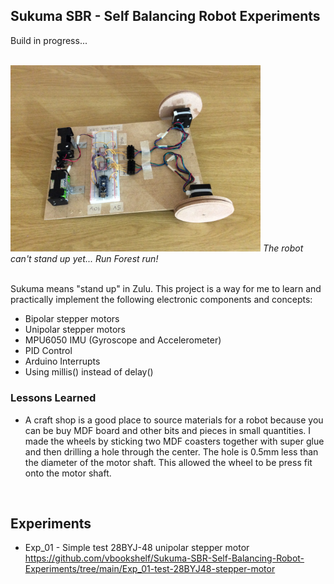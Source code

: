 ## Sukuma SBR - Self Balancing Robot Experiments

Build in progress...

<br>
<img src="https://github.com/vbookshelf/Sukuma-SBR-Self-Balancing-Robot-Experiments/blob/main/images/sukuma-pic1.jpg" width="400"></img>
<i>The robot can't stand up yet... Run Forest run!</i><br>
<br>

Sukuma means "stand up" in Zulu. This project is a way for me to learn and practically implement the following electronic components and concepts:

- Bipolar stepper motors
- Unipolar stepper motors
- MPU6050 IMU (Gyroscope and Accelerometer)
- PID Control
- Arduino Interrupts
- Using millis() instead of delay()

### Lessons Learned

- A craft shop is a good place to source materials for a robot because you can be buy MDF board and other bits and pieces in small quantities. I made the wheels by sticking two MDF coasters together with super glue and then drilling a hole through the center. The hole is 0.5mm less than the diameter of the motor shaft. This allowed the wheel to be press fit onto the motor shaft.


<br>

## Experiments

- Exp_01 - Simple test 28BYJ-48 unipolar stepper motor<br>
https://github.com/vbookshelf/Sukuma-SBR-Self-Balancing-Robot-Experiments/tree/main/Exp_01-test-28BYJ48-stepper-motor


<br>



